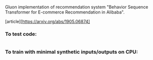Gluon implementation of recommendation system "Behavior Sequence Transformer for E-commerce Recommendation in Alibaba". 

[article][https://arxiv.org/abs/1905.06874]

### To test code:

```python test.py
```
### To train with minimal synthetic inputs/outputs on CPU:

```python train.py
```
